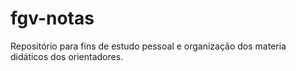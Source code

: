 # fgv-notas
Repositório para fins de estudo pessoal e organização dos materia  didáticos dos orientadores.
